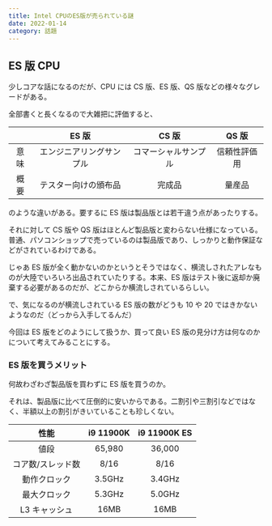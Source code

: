 ```yaml
---
title: Intel CPUのES版が売られている謎
date: 2022-01-14
category: 話題
---
```


## ES 版 CPU

少しコアな話になるのだが、CPU には CS 版、ES 版、QS 版などの様々なグレードがある。

全部書くと長くなるので大雑把に評価すると、

|      |          ES 版           |        CS 版         |    QS 版     |
| :--: | :----------------------: | :------------------: | :----------: |
| 意味 | エンジニアリングサンプル | コマーシャルサンプル | 信頼性評価用 |
| 概要 |   テスター向けの頒布品   |        完成品        |    量産品    |

のような違いがある。要するに ES 版は製品版とは若干違う点があったりする。

それに対して CS 版や QS 版はほとんど製品版と変わらない仕様になっている。普通、パソコンショップで売っているのは製品版であり、しっかりと動作保証などがされているわけである。

じゃあ ES 版が全く動かないのかというとそうではなく、横流しされたアレなものが大陸でいろいろ出品されていたりする。本来、ES 版はテスト後に返却か廃棄する必要があるのだが、どこからか横流しされているらしい。

で、気になるのが横流しされている ES 版の数がどうも 10 や 20 ではきかないようなのだ（どっから入手してるんだ）

今回は ES 版をどのようにして扱うか、買って良い ES 版の見分け方は何なのかについて考えてみることにする。

### ES 版を買うメリット

何故わざわざ製品版を買わずに ES 版を買うのか。

それは、製品版に比べて圧倒的に安いからである。二割引や三割引などではなく、半額以上の割引がきいていることも珍しくない。

|       性能        | i9 11900K | i9 11900K ES |
| :---------------: | :-------: | :----------: |
|       値段        |  65,980   |    36,000    |
| コア数/スレッド数 |   8/16    |     8/16     |
|   動作クロック    |  3.5GHz   |    3.4GHz    |
|   最大クロック    |  5.3GHz   |    5.0GHz    |
|   L3 キャッシュ   |   16MB    |     16MB     |
